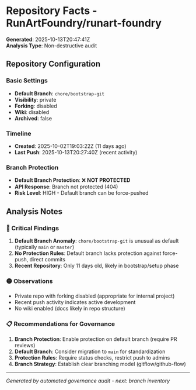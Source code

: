# Repository Facts - RunArtFoundry/runart-foundry
**Generated**: 2025-10-13T20:47:41Z  
**Analysis Type**: Non-destructive audit

## Repository Configuration

### Basic Settings
- **Default Branch**: `chore/bootstrap-git`
- **Visibility**: private
- **Forking**: disabled
- **Wiki**: disabled  
- **Archived**: false

### Timeline
- **Created**: 2025-10-02T19:03:22Z (11 days ago)
- **Last Push**: 2025-10-13T20:27:40Z (recent activity)

### Branch Protection
- **Default Branch Protection**: ❌ **NOT PROTECTED**
- **API Response**: Branch not protected (404)
- **Risk Level**: HIGH - Default branch can be force-pushed

## Analysis Notes

### 🔴 Critical Findings
1. **Default Branch Anomaly**: `chore/bootstrap-git` is unusual as default (typically `main` or `master`)
2. **No Protection Rules**: Default branch lacks protection against force-push, direct commits
3. **Recent Repository**: Only 11 days old, likely in bootstrap/setup phase

### 🟡 Observations  
- Private repo with forking disabled (appropriate for internal project)
- Recent push activity indicates active development
- No wiki enabled (docs likely in repo structure)

### 📋 Recommendations for Governance
1. **Branch Protection**: Enable protection on default branch (require PR reviews)
2. **Default Branch**: Consider migration to `main` for standardization
3. **Protection Rules**: Require status checks, restrict push to admins
4. **Branch Strategy**: Establish clear branching model (gitflow/github-flow)

---
*Generated by automated governance audit - next: branch inventory*